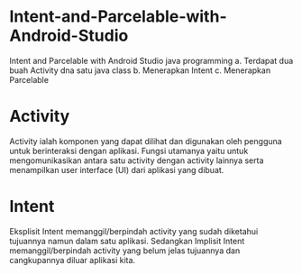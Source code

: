 # Intent-and-Parcelable-with-Android-Studio
Intent and Parcelable with Android Studio java programming
a. Terdapat dua buah Activity dna satu java class
b. Menerapkan Intent
c. Menerapkan Parcelable

# Activity
Activity ialah komponen yang dapat dilihat dan digunakan oleh pengguna untuk berinteraksi dengan aplikasi. Fungsi utamanya yaitu untuk mengomunikasikan antara satu activity dengan activity lainnya serta menampilkan user interface (UI) dari aplikasi yang dibuat.

# Intent
Eksplisit Intent memanggil/berpindah activity yang sudah diketahui tujuannya namun dalam satu aplikasi. Sedangkan Implisit Intent memanggil/berpindah activity  yang belum jelas tujuannya dan cangkupannya diluar aplikasi kita.
